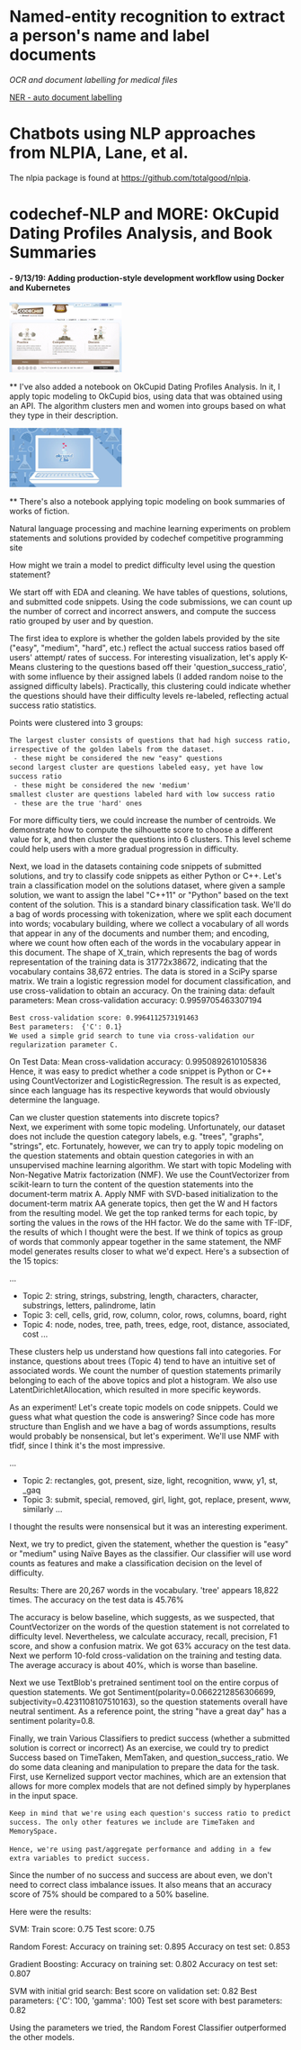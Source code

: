 # Named-entity recognition to extract a person's name and label documents

*OCR and document labelling for medical files*

[NER - auto document labelling](https://github.com/byukan/Chatbots-NLP/tree/master/NER%20-%20auto%20document%20labelling)


# Chatbots using NLP approaches from NLPIA, Lane, et al.

The nlpia package is found at https://github.com/totalgood/nlpia.

# codechef-NLP and MORE: OkCupid Dating Profiles Analysis, and Book Summaries

#### - 9/13/19: Adding production-style development workflow using Docker and Kubernetes

<img src="images/codechef_page.jpg" style="width: 200px;"/>

** I've also added a notebook on OkCupid Dating Profiles Analysis.  In it, I apply topic modeling to OkCupid bios, using data that was obtained using an API.  The algorithm clusters men and women into groups based on what they type in their description.

<img src="images/okcupid_logo.jpg" style="width: 200px;"/>


** There's also a notebook applying topic modeling on book summaries of works of fiction.

Natural language processing and machine learning experiments on problem statements and solutions provided by codechef competitive programming site

How might we train a model to predict difficulty level using the question statement?

We start off with EDA and cleaning.  We have tables of questions, solutions, and submitted code snippets.  Using the code submissions, we can count up the number of correct and incorrect answers, and compute the success ratio grouped by user and by question.

The first idea to explore is whether the golden labels provided by the site ("easy", "medium", "hard", etc.) reflect the actual success ratios based off users' attempt/ rates of success.  For interesting visualization, let's apply K-Means clustering to the questions based off their 'question_success_ratio', with some influence by their assigned labels (I added random noise to the assigned difficulty labels).  Practically, this clustering could indicate whether the questions should have their difficulty levels re-labeled, reflecting actual success ratio statistics.

Points were clustered into 3 groups:

    The largest cluster consists of questions that had high success ratio, irrespective of the golden labels from the dataset.
     - these might be considered the new "easy" questions
    second largest cluster are questions labeled easy, yet have low success ratio
     - these might be considered the new 'medium'
    smallest cluster are questions labeled hard with low success ratio
     - these are the true 'hard' ones

For more difficulty tiers, we could increase the number of centroids.  We demonstrate how to compute the silhouette score to choose a different value for k, and then cluster the questions into 6 clusters.  This level scheme could help users with a more gradual progression in difficulty.


Next, we load in the datasets containing code snippets of submitted solutions, and try to classify code snippets as either Python or C++.  Let's train a classification model on the solutions dataset, where given a sample solution, we want to assign the label "C++11" or "Python" based on the text content of the solution. This is a standard binary classification task.
We'll do a bag of words processing with tokenization, where we split each document into words; vocabulary building, where we collect a vocabulary of all words that appear in any of the documents and number them; and encoding, where we count how often each of the words in the vocabulary appear in this document.
The shape of X_train, which represents the bag of words representation of the training data is 31772x38672, indicating that the vocabulary contains 38,672 entries. The data is stored in a SciPy sparse matrix.
We train a logistic regression model for document classification, and use cross-validation to obtain an accuracy.  On the training data:
    default parameters:   Mean cross-validation accuracy: 0.9959705463307194

    Best cross-validation score: 0.9964112573191463
    Best parameters:  {'C': 0.1}
    We used a simple grid search to tune via cross-validation our regularization parameter C.

On Test Data:
Mean cross-validation accuracy: 0.9950892610105836
Hence, it was easy to predict whether a code snippet is Python or C++ using CountVectorizer and LogisticRegression.  The result is as expected, since each language has its respective keywords that would obviously determine the language.

Can we cluster question statements into discrete topics?  
Next, we experiment with some topic modeling.  Unfortunately, our dataset does not include the question category labels, e.g. "trees", "graphs", "strings", etc.  Fortunately, however, we can try to apply topic modeling on the question statements and obtain question categories in with an unsupervised machine learning algorithm.  We start with topic Modeling with Non-Negative Matrix factorization (NMF).  We use the CountVectorizer from scikit-learn to turn the content of the question statements into the document-term matrix A.  Apply NMF with SVD-based initialization to the document-term matrix AA generate topics, then get the W and H factors from the resulting model.  We get the top ranked terms for each topic, by sorting the values in the rows of the HH factor.  We do the same with TF-IDF, the results of which I thought were the best.  If we think of topics as group of words that commonly appear together in the same statement, the NMF model generates results closer to what we'd expect.  Here's a subsection of the 15 topics:

...
 - Topic 2: string, strings, substring, length, characters, character, substrings, letters, palindrome, latin
 - Topic 3: cell, cells, grid, row, column, color, rows, columns, board, right
 - Topic 4: node, nodes, tree, path, trees, edge, root, distance, associated, cost
...

These clusters help us understand how questions fall into categories. For instance, questions about trees (Topic 4) tend to have an intuitive set of associated words.  We count the number of question statements primarily belonging to each of the above topics and plot a histogram.  We also use LatentDirichletAllocation, which resulted in more specific keywords.

As an experiment! Let's create topic models on code snippets.  Could we guess what what question the code is answering? Since code has more structure than English and we have a bag of words assumptions, results would probably be nonsensical, but let's experiment. We'll use NMF with tfidf, since I think it's the most impressive.

...
 - Topic 2: rectangles, got, present, size, light, recognition, www, y1, st, _gaq
 - Topic 3: submit, special, removed, girl, light, got, replace, present, www, similarly
...

I thought the results were nonsensical but it was an interesting experiment.


Next, we try to predict, given the statement, whether the question is "easy" or "medium" using Naïve Bayes as the classifier.  Our classifier will use word counts as features and make a classification decision on the level of difficulty.

Results:
There are 20,267 words in the vocabulary.
'tree' appears 18,822 times.
The accuracy on the test data is 45.76%

The accuracy is below baseline, which suggests, as we suspected, that CountVectorizer on the words of the question statement is not correlated to difficulty level.  Nevertheless, we calculate accuracy, recall, precision, F1 score, and show a confusion matrix.  We got 63% accuracy on the test data.
Next we perform 10-fold cross-validation on the training and testing data. The average accuracy is about 40%, which is worse than baseline.


Next we use TextBlob's pretrained sentiment tool on the entire corpus of question statements. We got Sentiment(polarity=0.0662212856306699, subjectivity=0.4231108107510163), so the question statements overall have neutral sentiment.  As a reference point, the string "have a great day" has a sentiment polarity=0.8.


Finally, we train Various Classifiers to predict success (whether a submitted solution is correct or incorrect)
As an exercise, we could try to predict Success based on TimeTaken, MemTaken, and question_success_ratio.  We do some data cleaning and manipulation to prepare the data for the task.
First, use Kernelized support vector machines, which are an extension that allows for more complex models that are not defined simply by hyperplanes in the input space.

    Keep in mind that we're using each question's success ratio to predict success. The only other features we include are TimeTaken and MemorySpace.

    Hence, we're using past/aggregate performance and adding in a few extra variables to predict success.


Since the number of no success and success are about even, we don't need to correct class imbalance issues. It also means that an accuracy score of 75% should be compared to a 50% baseline.

Here were the results:

SVM:
Train score: 0.75
Test score: 0.75

Random Forest:
Accuracy on training set: 0.895
Accuracy on test set: 0.853

Gradient Boosting:
Accuracy on training set: 0.802
Accuracy on test set: 0.807

SVM with initial grid search:
Best score on validation set: 0.82
Best parameters:  {'C': 100, 'gamma': 100}
Test set score with best parameters: 0.82

Using the parameters we tried, the Random Forest Classifier outperformed the other models.
